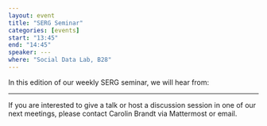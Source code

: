 ```yaml
---
layout: event
title: "SERG Seminar"
categories: [events]
start: "13:45"
end: "14:45"
speaker: ---
where: "Social Data Lab, B28"
---
```


In this edition of our weekly SERG seminar, we will hear from:



---
If you are interested to give a talk or host a discussion session in one of our next meetings, please contact Carolin Brandt via Mattermost or email.
